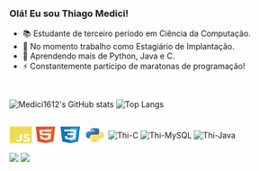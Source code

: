### Olá! Eu sou Thiago Medici!
- 📚 Estudante de terceiro período em Ciência da Computação.
- 👜 No momento trabalho como Estagiário de Implantação.
- 🚀 Aprendendo mais de Python, Java e C.
- ⚡ Constantemente participo de maratonas de programação!
  
<br>

![Medici1612's GitHub stats](https://github-readme-stats.vercel.app/api?username=Medici1612&show_icons=true&theme=tokyonight) ![Top Langs](https://github-readme-stats.vercel.app/api/top-langs/?username=Medici1612&layout=compact)
<div style="display: inline_block"><br>
  <img align="center" alt="Thi-JS" height="30" width="40" src="https://raw.githubusercontent.com/devicons/devicon/master/icons/javascript/javascript-plain.svg">
  <img align="center" alt="Thi-HTML" height="30" width="40" src="https://raw.githubusercontent.com/devicons/devicon/master/icons/html5/html5-original.svg">
  <img align="center" alt="Thi-CSS" height="30" width="40" src="https://raw.githubusercontent.com/devicons/devicon/master/icons/css3/css3-original.svg">
  <img align="center" alt="Thi-Python" height="30" width="40" src="https://raw.githubusercontent.com/devicons/devicon/master/icons/python/python-original.svg">
  <img align="center" alt="Thi-C" height="30" width="40" src="https://cdn.jsdelivr.net/gh/devicons/devicon@latest/icons/c/c-original.svg">
  <img align="center" alt="Thi-MySQL" height="30" width="40" src="https://cdn.jsdelivr.net/gh/devicons/devicon@latest/icons/mysql/mysql-original.svg">
  <img align="center" alt="Thi-Java" height="30" width="40" src="https://cdn.jsdelivr.net/gh/devicons/devicon@latest/icons/java/java-original.svg">
  
</div>
<br>
<div>
<a href ="https://instagram.com/thiago.medici"><img src = "https://img.shields.io/badge/Instagram-E4405F?style=for-the-badge&logo=instagram&logoColor=white"></a>
<a href="https://www.linkedin.com/in/thiago-medici-36b945328/"><img src="https://img.shields.io/badge/LinkedIn-0077B5?style=for-the-badge&logo=linkedin&logoColor=white"></a> 
  
</div>
